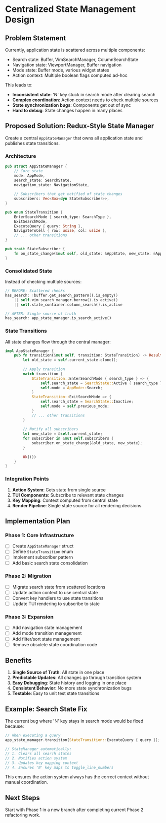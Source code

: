 # Centralized State Management Design

## Problem Statement

Currently, application state is scattered across multiple components:
- Search state: Buffer, VimSearchManager, ColumnSearchState
- Navigation state: ViewportManager, Buffer navigation
- Mode state: Buffer mode, various widget states
- Action context: Multiple boolean flags computed ad-hoc

This leads to:
- **Inconsistent state**: 'N' key stuck in search mode after clearing search
- **Complex coordination**: Action context needs to check multiple sources
- **State synchronization bugs**: Components get out of sync
- **Hard to debug**: State changes happen in many places

## Proposed Solution: Redux-Style State Manager

Create a central `AppStateManager` that owns all application state and publishes state transitions.

### Architecture

```rust
pub struct AppStateManager {
    // Core state
    mode: AppMode,
    search_state: SearchState,
    navigation_state: NavigationState,
    
    // Subscribers that get notified of state changes
    subscribers: Vec<Box<dyn StateSubscriber>>,
}

pub enum StateTransition {
    EnterSearchMode { search_type: SearchType },
    ExitSearchMode,
    ExecuteQuery { query: String },
    NavigateToCell { row: usize, col: usize },
    // ... other transitions
}

pub trait StateSubscriber {
    fn on_state_change(&mut self, old_state: &AppState, new_state: &AppState);
}
```

### Consolidated State

Instead of checking multiple sources:

```rust
// BEFORE: Scattered checks
has_search: !buffer.get_search_pattern().is_empty() 
    || self.vim_search_manager.borrow().is_active()
    || self.state_container.column_search().is_active

// AFTER: Single source of truth
has_search: app_state_manager.is_search_active()
```

### State Transitions

All state changes flow through the central manager:

```rust
impl AppStateManager {
    pub fn transition(&mut self, transition: StateTransition) -> Result<()> {
        let old_state = self.current_state.clone();
        
        // Apply transition
        match transition {
            StateTransition::EnterSearchMode { search_type } => {
                self.search_state = SearchState::Active { search_type };
                self.mode = AppMode::Search;
            }
            StateTransition::ExitSearchMode => {
                self.search_state = SearchState::Inactive;
                self.mode = self.previous_mode;
            }
            // ... other transitions
        }
        
        // Notify all subscribers
        let new_state = &self.current_state;
        for subscriber in &mut self.subscribers {
            subscriber.on_state_change(&old_state, new_state);
        }
        
        Ok(())
    }
}
```

### Integration Points

1. **Action System**: Gets state from single source
2. **TUI Components**: Subscribe to relevant state changes
3. **Key Mapping**: Context computed from central state
4. **Render Pipeline**: Single state source for all rendering decisions

## Implementation Plan

### Phase 1: Core Infrastructure
- [ ] Create `AppStateManager` struct
- [ ] Define `StateTransition` enum
- [ ] Implement subscriber pattern
- [ ] Add basic search state consolidation

### Phase 2: Migration
- [ ] Migrate search state from scattered locations
- [ ] Update action context to use central state
- [ ] Convert key handlers to use state transitions
- [ ] Update TUI rendering to subscribe to state

### Phase 3: Expansion
- [ ] Add navigation state management
- [ ] Add mode transition management
- [ ] Add filter/sort state management
- [ ] Remove obsolete state coordination code

## Benefits

1. **Single Source of Truth**: All state in one place
2. **Predictable Updates**: All changes go through transition system
3. **Easy Debugging**: State history and logging in one place
4. **Consistent Behavior**: No more state synchronization bugs
5. **Testable**: Easy to unit test state transitions

## Example: Search State Fix

The current bug where 'N' key stays in search mode would be fixed because:

```rust
// When executing a query
app_state_manager.transition(StateTransition::ExecuteQuery { query });

// StateManager automatically:
// 1. Clears all search states
// 2. Notifies action system 
// 3. Updates key mapping context
// 4. Ensures 'N' key maps to toggle_line_numbers
```

This ensures the action system always has the correct context without manual coordination.

## Next Steps

Start with Phase 1 in a new branch after completing current Phase 2 refactoring work.
